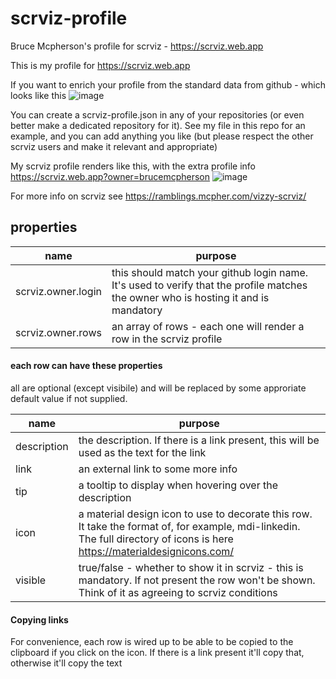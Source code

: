 # scrviz-profile
Bruce Mcpherson's profile for scrviz - https://scrviz.web.app

This is my profile for https://scrviz.web.app

If you want to enrich your profile from the standard data from github - which looks like this
![image](https://user-images.githubusercontent.com/1894020/110619521-d5ab1e80-818f-11eb-82a7-3e1f2c178c30.png)

You can create a scrviz-profile.json in any of your repositories (or even better make a dedicated repository for it). See my file in this repo for an example, and you can add anything you like (but please respect the other scrviz users and make it relevant and appropriate)

My scrviz profile renders like this, with the extra profile info
https://scrviz.web.app?owner=brucemcpherson
![image](https://user-images.githubusercontent.com/1894020/110635343-e4e79780-81a2-11eb-89ee-be60e45acd9d.png)


For more info on scrviz see https://ramblings.mcpher.com/vizzy-scrviz/

## properties

| name | purpose |
| --- | --- |
|scrviz.owner.login | this should match your github login name. It's used to verify that the profile matches the owner who is hosting it and is mandatory |
|scrviz.owner.rows | an array of rows - each one will render a row in the scrviz profile |

#### each row can have these properties

all are optional (except visibile) and will be replaced by some approriate default value if not supplied. 

| name | purpose |
| --- | --- |
| description | the description. If there is a link present, this will be used as the text for the link |
| link | an external link to some more info |
| tip | a tooltip to display when hovering over the description |
| icon | a material design icon to use to decorate this row. It take the format of, for example, mdi-linkedin. The full directory of icons is here https://materialdesignicons.com/ |
| visible | true/false - whether to show it in scrviz - this is mandatory. If not present the row won't be shown. Think of it as agreeing to scrviz conditions |

#### Copying links

For convenience, each row is wired up to be able to be copied to the clipboard if you click on the icon. If there is a link present it'll copy that, otherwise it'll copy the text





